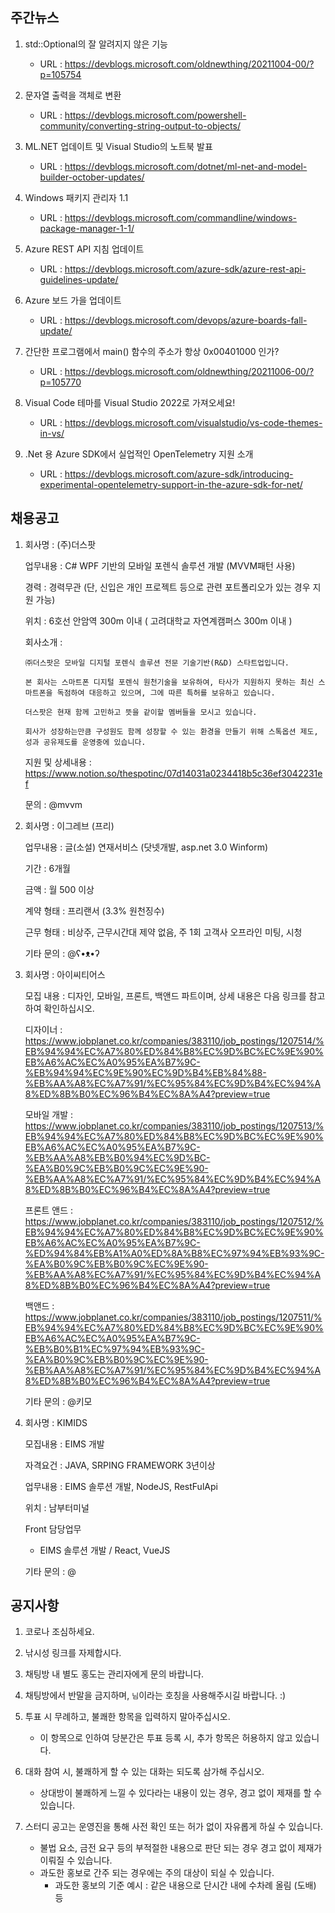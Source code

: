 ## 주간뉴스
1) std::Optional의 잘 알려지지 않은 기능
    - URL : https://devblogs.microsoft.com/oldnewthing/20211004-00/?p=105754

2) 문자열 출력을 객체로 변환
    - URL : https://devblogs.microsoft.com/powershell-community/converting-string-output-to-objects/

3) ML.NET 업데이트 및 Visual Studio의 노트북 발표
    - URL : https://devblogs.microsoft.com/dotnet/ml-net-and-model-builder-october-updates/

4) Windows 패키지 관리자 1.1
    - URL : https://devblogs.microsoft.com/commandline/windows-package-manager-1-1/

5) Azure REST API 지침 업데이트
    - URL : https://devblogs.microsoft.com/azure-sdk/azure-rest-api-guidelines-update/

6) Azure 보드 가을 업데이트
    - URL : https://devblogs.microsoft.com/devops/azure-boards-fall-update/

7) 간단한 프로그램에서 main() 함수의 주소가 항상 0x00401000 인가?
    - URL : https://devblogs.microsoft.com/oldnewthing/20211006-00/?p=105770

8) Visual Code 테마를 Visual Studio 2022로 가져오세요!
    - URL : https://devblogs.microsoft.com/visualstudio/vs-code-themes-in-vs/

9) .Net 용 Azure SDK에서 실업적인 OpenTelemetry 지원 소개
    - URL : https://devblogs.microsoft.com/azure-sdk/introducing-experimental-opentelemetry-support-in-the-azure-sdk-for-net/


## 채용공고
1) 회사명 : (주)더스팟

    업무내용 : C# WPF 기반의 모바일 포렌식 솔루션 개발 (MVVM패턴 사용)
    
    경력 : 경력무관 (단, 신입은 개인 프로젝트 등으로 관련 포트폴리오가 있는 경우 지원 가능)
    
    위치 : 6호선 안암역 300m 이내 ( 고려대학교 자연계캠퍼스 300m 이내 )
    
    회사소개 : 
        
       ㈜더스팟은 모바일 디지털 포렌식 솔루션 전문 기술기반(R&D) 스타트업입니다.

       본 회사는 스마트폰 디지털 포렌식 원천기술을 보유하여, 타사가 지원하지 못하는 최신 스마트폰을 독점하여 대응하고 있으며, 그에 따른 특허를 보유하고 있습니다.
        
       더스팟은 현재 함께 고민하고 뜻을 같이할 멤버들을 모시고 있습니다.
             
       회사가 성장하는만큼 구성원도 함께 성장할 수 있는 환경을 만들기 위해 스톡옵션 제도, 성과 공유제도를 운영중에 있습니다.
    
    지원 및 상세내용 : https://www.notion.so/thespotinc/07d14031a0234418b5c36ef3042231ef
    
   문의 : @mvvm
   
2) 회사명 : 이그레브 (프리)

    업무내용 : 글(소설) 연재서비스 (닷넷개발, asp.net 3.0 Winform)
    
    기간 : 6개월
    
    금액 : 월 500 이상
    
    계약 형태 : 프리랜서 (3.3% 원천징수)
    
    근무 형태 : 비상주, 근무시간대 제약 없음, 주 1회 고객사 오프라인 미팅, 시청
    
    기타 문의 : @ʕ•ᴥ•ʔ
    
3) 회사명 : 아이씨티어스

    모집 내용 : 디자인, 모바일, 프론트, 백앤드 파트이며, 상세 내용은 다음 링크를 참고하여 확인하십시오.
    
    디자이너 : https://www.jobplanet.co.kr/companies/383110/job_postings/1207514/%EB%94%94%EC%A7%80%ED%84%B8%EC%9D%BC%EC%9E%90%EB%A6%AC%EC%A0%95%EA%B7%9C-%EB%94%94%EC%9E%90%EC%9D%B4%EB%84%88-%EB%AA%A8%EC%A7%91/%EC%95%84%EC%9D%B4%EC%94%A8%ED%8B%B0%EC%96%B4%EC%8A%A4?preview=true
    
    모바일 개발 : https://www.jobplanet.co.kr/companies/383110/job_postings/1207513/%EB%94%94%EC%A7%80%ED%84%B8%EC%9D%BC%EC%9E%90%EB%A6%AC%EC%A0%95%EA%B7%9C-%EB%AA%A8%EB%B0%94%EC%9D%BC-%EA%B0%9C%EB%B0%9C%EC%9E%90-%EB%AA%A8%EC%A7%91/%EC%95%84%EC%9D%B4%EC%94%A8%ED%8B%B0%EC%96%B4%EC%8A%A4?preview=true
    
    프론트 앤드 : https://www.jobplanet.co.kr/companies/383110/job_postings/1207512/%EB%94%94%EC%A7%80%ED%84%B8%EC%9D%BC%EC%9E%90%EB%A6%AC%EC%A0%95%EA%B7%9C-%ED%94%84%EB%A1%A0%ED%8A%B8%EC%97%94%EB%93%9C-%EA%B0%9C%EB%B0%9C%EC%9E%90-%EB%AA%A8%EC%A7%91/%EC%95%84%EC%9D%B4%EC%94%A8%ED%8B%B0%EC%96%B4%EC%8A%A4?preview=true
    
    백앤드 : https://www.jobplanet.co.kr/companies/383110/job_postings/1207511/%EB%94%94%EC%A7%80%ED%84%B8%EC%9D%BC%EC%9E%90%EB%A6%AC%EC%A0%95%EA%B7%9C-%EB%B0%B1%EC%97%94%EB%93%9C-%EA%B0%9C%EB%B0%9C%EC%9E%90-%EB%AA%A8%EC%A7%91/%EC%95%84%EC%9D%B4%EC%94%A8%ED%8B%B0%EC%96%B4%EC%8A%A4?preview=true
    
    기타 문의 : @키모
    
4) 회사명 : KIMIDS

   모집내용 : EIMS 개발
   
   자격요건 : JAVA, SRPING FRAMEWORK 3년이상
   
   업무내용 : EIMS 솔루션 개발, NodeJS, RestFulApi
   
   위치 : 남부터미널
   
   Front 담당업무
     
     - EIMS 솔루션 개발 / React, VueJS

   기타 문의 : @

## 공지사항
1) 코로나 조심하세요.

2) 낚시성 링크를 자제합시다.

3) 채팅방 내 별도 홍도는 관리자에게 문의 바랍니다.

4) 채팅방에서 반말을 금지하며, `님`이라는 호칭을 사용해주시길 바랍니다. :)

5) 투표 시 무례하고, 불쾌한 항목을 입력하지 말아주십시오.
    - 이 항목으로 인하여 당분간은  투표 등록 시, 추가 항목은 허용하지 않고 있습니다.

6) 대화 참여 시, 불쾌하게 할 수 있는 대화는 되도록 삼가해 주십시오.
    - 상대방이 불쾌하게 느낄 수 있다라는 내용이 있는 경우, 경고 없이 제재를 할 수 있습니다.

7) 스터디 공고는 운영진을 통해 사전 확인 또는 허가 없이 자유롭게 하실 수 있습니다.
    - 불법 요소, 금전 요구 등의 부적절한 내용으로 판단 되는 경우 경고 없이 제재가 이뤄질 수 있습니다.
    - 과도한 홍보로 간주 되는 경우에는 주의 대상이 되실 수 있습니다.
        * 과도한 홍보의 기준 예시 : 같은 내용으로 단시간 내에 수차례 올림 (도배) 등
